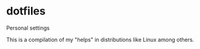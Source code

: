 # dotfiles
Personal settings

This is a compilation of my "helps" in distributions like Linux among others.
